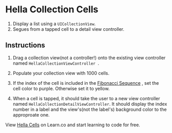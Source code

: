 # Hella Collection Cells

1. Display a list using a `UICollectionView`.
2. Segues from a tapped cell to a detail view controller.

## Instructions

1. Drag a collection view(not a controller!) onto the existing view controller named `HellaCollectionViewController `.

2. Populate your collection view with 1000 cells.

2. <p data-visibility='hidden'>If the index of the cell is included in the <a href='https://en.wikipedia.org/wiki/Fibonacci_number'>Fibonacci Sequence</a> , set the cell color to purple. Otherwise set it to yellow.</p>

3. When a cell is tapped, it should take the user to a new view controller named `HellaCollectionDetailViewController`. It should display the index number in a label and the view's(not the label's) background color to the approproate one. 

<p data-visibility='hidden'>View <a href='https://learn.co/'>Hella Cells</a> on Learn.co and start learning to code for free.</p>
